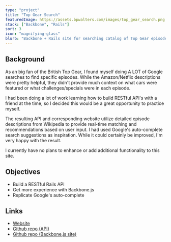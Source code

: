 ```yaml
---
type: "project"
title: "Top Gear Search"
featuredImage: https://assets.bpwalters.com/images/top_gear_search.png
stack: ["Backbone", "Rails"]
sort: 3
icon: "magnifying-glass"
blurb: "Backbone + Rails site for searching catalog of Top Gear episodes by keyword"
---
```


## Background

As an big fan of the British Top Gear, I found myself doing A LOT of Google searches to find specific episodes. While the Amazon/Netflix descriptions were pretty helpful, they didn't provide much context on what cars were featured or what challenges/specials were in each episode.

I had been doing a lot of work learning how to build RESTful API's with a friend at the time, so I decided this would be a great opportunity to practice myself.

The resulting API and corresponding website utilize detailed episode descriptions from Wikipedia to provide real-time matching and recommendations based on user input. I had used Google's auto-complete search suggestions as inspiration. While it could certainly be improved, I'm very happy with the result.

I currently have no plans to enhance or add additional functionality to this site.

## Objectives

* Build a RESTful Rails API
* Get more experience with Backbone.js
* Replicate Google's auto-complete

## Links

* [Website](https://topgearsearch.com/)
* [Github repo (API)](https://github.com/bendrick92/tg-api)
* [Github repo (Backbone.js site)](https://github.com/bendrick92/tg-search-website)
